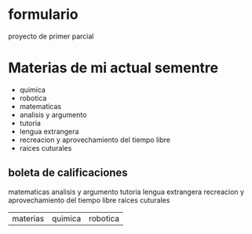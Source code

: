 # formulario
proyecto de primer parcial
<!DOCTYPE html>
<html lang="es"> 
 <head>
<meta charset="UTF-8 ">
<title>Listas y listados</title>
 </head>
</html>
<h1>Materias de mi actual sementre</h1>
<ul>
<li>quimica</li>
<li>robotica</li>
<li>matematicas</li>
<li>analisis y argumento</li>
<li>tutoria</li>
<li>lengua extrangera</li>
<li>recreacion y aprovechamiento del tiempo libre</li>
<li>raices cuturales</li>
</ul>

<h2>boleta de calificaciones</h2>

<table>
<tr>
    <td>materias</td>
    <td>quimica</td>
    <td>robotica</td>
    <tr>
    matematicas
    analisis y argumento
    tutoria
    <tr>
    lengua extrangera
    recreacion y aprovechamiento del tiempo libre
    raices cuturales

</tr>
